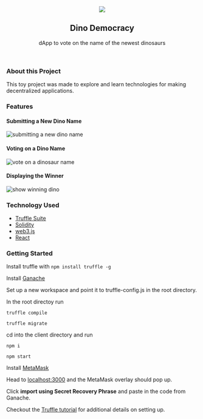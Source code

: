 <header>
  <div align="center">
    <img src="client/src/images/dino.png">
  </div>
  <h2 align="center">Dino Democracy</h3>
  <p align="center">
    dApp to vote on the name of the newest dinosaurs
  </p>
</header>

### About this Project
This toy project was made to explore and learn technologies for making decentralized applications. 

### Features
#### Submitting a New Dino Name
![submitting a new dino name](./README_assets/new_dino.png)
#### Voting on a Dino Name
![vote on a dinosaur name](./README_assets/vote_dino.png)

#### Displaying the Winner
![show winning dino](./README_assets/winner.png)
### Technology Used
* [Truffle Suite](https://www.trufflesuite.com/)
* [Solidity](https://docs.soliditylang.org/en/v0.8.6/)
* [web3.js](https://web3js.readthedocs.io/en/v1.3.4/)
* [React](https://www.trufflesuite.com/boxes/react)

### Getting Started

Install truffle with `npm install truffle -g`

Install [Ganache](https://www.trufflesuite.com/ganache)

Set up a new workspace and point it to truffle-config.js in the root directory. 

In the root directoy run 

`truffle compile`

`truffle migrate`

cd into the client directory and run

`npm i`

`npm start`

Install [MetaMask](https://chrome.google.com/webstore/detail/metamask/nkbihfbeogaeaoehlefnkodbefgpgknn)

Head to [localhost:3000](http://localhost:3000/) and the MetaMask overlay should pop up. 

Click **import using Secret Recovery Phrase** and paste in the code from Ganache. 

Checkout the [Truffle tutorial](https://www.trufflesuite.com/tutorial) for additional details on setting up.

